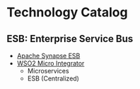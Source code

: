 # Technology Catalog

## ESB: Enterprise Service Bus
- [Apache Synapse ESB](https://github.com/shadhini/daily-dev/blob/main/tech-catalog/esb/apache-synapse.md)
- [WSO2 Micro Integrator](https://github.com/shadhini/daily-dev/blob/main/tech-catalog/esb/wso2-mi.md)
  - Microservices
  - ESB (Centralized)
